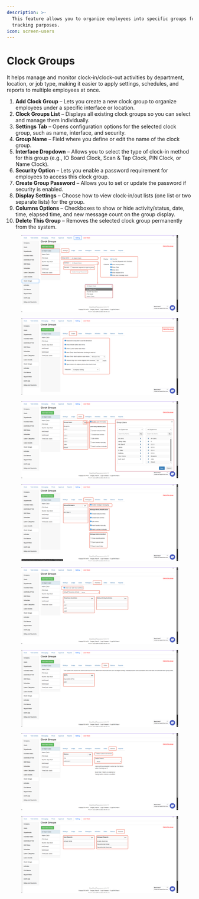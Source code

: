 ```yaml
---
description: >-
  This feature allows you to organize employees into specific groups for time
  tracking purposes.
icon: screen-users
---
```


# Clock Groups

It helps manage and monitor clock-in/clock-out activities by department, location, or job type, making it easier to apply settings, schedules, and reports to multiple employees at once.

1. **Add Clock Group** – Lets you create a new clock group to organize employees under a specific interface or location.
2. **Clock Groups List** – Displays all existing clock groups so you can select and manage them individually.
3. **Settings Tab** – Opens configuration options for the selected clock group, such as name, interface, and security.
4. **Group Name** – Field where you define or edit the name of the clock group.
5. **Interface Dropdown** – Allows you to select the type of clock-in method for this group (e.g., IO Board Clock, Scan & Tap Clock, PIN Clock, or Name Clock).
6. **Security Option** – Lets you enable a password requirement for employees to access this clock group.
7. **Create Group Password** – Allows you to set or update the password if security is enabled.
8. **Display Settings** – Choose how to view clock-in/out lists (one list or two separate lists) for the group.
9. **Columns Options** – Checkboxes to show or hide activity/status, date, time, elapsed time, and new message count on the group display.
10. **Delete This Group** – Removes the selected clock group permanently from the system.

<figure><img src="../.gitbook/assets/image (24).png" alt=""><figcaption></figcaption></figure>

<figure><img src="../.gitbook/assets/image (25).png" alt=""><figcaption></figcaption></figure>

<figure><img src="../.gitbook/assets/image (26).png" alt=""><figcaption></figcaption></figure>

<figure><img src="../.gitbook/assets/image (27).png" alt=""><figcaption></figcaption></figure>

<figure><img src="../.gitbook/assets/image (28).png" alt=""><figcaption></figcaption></figure>

<figure><img src="../.gitbook/assets/image (29).png" alt=""><figcaption></figcaption></figure>

<figure><img src="../.gitbook/assets/image (30).png" alt=""><figcaption></figcaption></figure>

<figure><img src="../.gitbook/assets/image (31).png" alt=""><figcaption></figcaption></figure>
